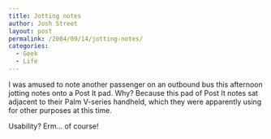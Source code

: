 ```yaml
---
title: Jotting notes
author: Josh Street
layout: post
permalink: /2004/09/14/jotting-notes/
categories:
  - Geek
  - Life
---
```

I was amused to note another passenger on an outbound bus this afternoon jotting notes onto a Post It pad. Why? Because this pad of Post It notes sat adjacent to their Palm V-series handheld, which they were apparently using for other purposes at this time.

Usability? Erm&#8230; of course!